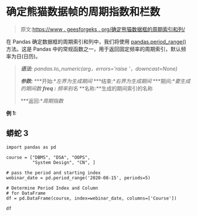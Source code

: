 # 确定熊猫数据帧的周期指数和栏数

> 原文:[https://www . geesforgeks . org/确定熊猫数据框的周期索引和列/](https://www.geeksforgeeks.org/determine-period-index-and-column-for-dataframe-in-pandas/)

在 Pandas 确定数据框的周期索引和列中，我们将使用 [pandas.period_range()](https://www.geeksforgeeks.org/python-pandas-period_range-method/) 方法。这是 Pandas 中的常规函数之一，用于返回固定频率的周期索引，默认频率为日(日历)。

> ***语法:** pandas.to_numeric(arg，errors='raise '，downcast=None)*
> 
> ***参数:***
> ***开始:**左界为生成期间*
> ***结束:**右界为生成期间*
> ***期间:**要生成的期间数*
> ***freq :** 频率别名*
> **名称:**生成的期间索引的名称
> 
> ***返回:**周期指数*

**例 1:**

## 蟒蛇 3

```
import pandas as pd

course = ["DBMS", "DSA", "OOPS",
          "System Design", "CN", ]

# pass the period and starting index
webinar_date = pd.period_range('2020-08-15', periods=5)

# Determine Period Index and Column
# for DataFrame
df = pd.DataFrame(course, index=webinar_date, columns=['Course'])

df
```
